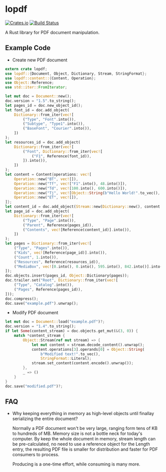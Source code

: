 # lopdf

[![Crates.io](https://img.shields.io/crates/v/lopdf.svg)](https://crates.io/crates/lopdf)
[![Build Status](https://travis-ci.org/J-F-Liu/lopdf.png)](https://travis-ci.org/J-F-Liu/lopdf)

A Rust library for PDF document manipulation.

## Example Code

- Create new PDF document

```rust
extern crate lopdf;
use lopdf::{Document, Object, Dictionary, Stream, StringFormat};
use lopdf::content::{Content, Operation};
use Object::Reference;
use std::iter::FromIterator;

let mut doc = Document::new();
doc.version = "1.5".to_string();
let pages_id = doc.new_object_id();
let font_id = doc.add_object(
	Dictionary::from_iter(vec![
		("Type", "Font".into()),
		("Subtype", "Type1".into()),
		("BaseFont", "Courier".into()),
	])
);
let resources_id = doc.add_object(
	Dictionary::from_iter(vec![
		("Font", Dictionary::from_iter(vec![
			("F1", Reference(font_id)),
		]).into()),
	])
);
let content = Content{operations: vec![
	Operation::new("BT", vec![]),
	Operation::new("Tf", vec!["F1".into(), 48.into()]),
	Operation::new("Td", vec![100.into(), 600.into()]),
	Operation::new("Tj", vec![Object::String(b"Hello World!".to_vec(), StringFormat::Literal)]),
	Operation::new("ET", vec![]),
]};
let content_id = doc.add_object(Stream::new(Dictionary::new(), content.encode().unwrap()));
let page_id = doc.add_object(
	Dictionary::from_iter(vec![
		("Type", "Page".into()),
		("Parent", Reference(pages_id)),
		("Contents", vec![Reference(content_id)].into()),
	])
);
let pages = Dictionary::from_iter(vec![
	("Type", "Pages".into()),
	("Kids", vec![Reference(page_id)].into()),
	("Count", 1.into()),
	("Resources", Reference(resources_id)),
	("MediaBox", vec![0.into(), 0.into(), 595.into(), 842.into()].into()),
]);
doc.objects.insert(pages_id, Object::Dictionary(pages));
doc.trailer.set("Root", Dictionary::from_iter(vec![
	("Type", "Catalog".into()),
	("Pages", Reference(pages_id)),
]));
doc.compress();
doc.save("example.pdf").unwrap();
```

- Modify PDF document

```rust
let mut doc = Document::load("example.pdf")?;
doc.version = "1.4".to_string();
if let Some(content_stream) = doc.objects.get_mut(&(3, 0)) {
	match *content_stream {
		Object::Stream(ref mut stream) => {
			let mut content = stream.decode_content().unwrap();
			content.operations[3].operands[0] = Object::String(
				b"Modified text!".to_vec(),
				StringFormat::Literal);
			stream.set_content(content.encode().unwrap());
		},
		_ => ()
	}
}
doc.save("modified.pdf")?;
```

## FAQ

- Why keeping everything in memory as high-level objects until finallay serializing the entire document?

	Normally a PDF document won't be very large, ranging form tens of KB to hundreds of MB. Memory size is not a bottle neck for today's computer.
	By keep the whole document in memory, stream length can be pre-calculated, no need to use a reference object for the Length entry,
	the resulting PDF file is smaller for distribution and faster for PDF consumers to process.

	Producing is a one-time effort, while consuming is many more.
